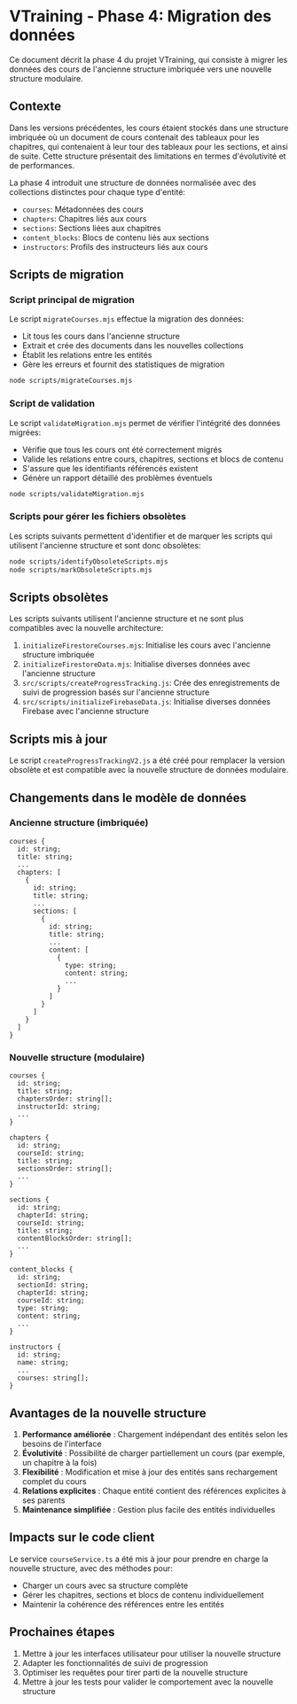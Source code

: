 # VTraining - Phase 4: Migration des données

Ce document décrit la phase 4 du projet VTraining, qui consiste à migrer les données des cours de l'ancienne structure imbriquée vers une nouvelle structure modulaire.

## Contexte

Dans les versions précédentes, les cours étaient stockés dans une structure imbriquée où un document de cours contenait des tableaux pour les chapitres, qui contenaient à leur tour des tableaux pour les sections, et ainsi de suite. Cette structure présentait des limitations en termes d'évolutivité et de performances.

La phase 4 introduit une structure de données normalisée avec des collections distinctes pour chaque type d'entité:
- `courses`: Métadonnées des cours
- `chapters`: Chapitres liés aux cours
- `sections`: Sections liées aux chapitres
- `content_blocks`: Blocs de contenu liés aux sections
- `instructors`: Profils des instructeurs liés aux cours

## Scripts de migration

### Script principal de migration

Le script `migrateCourses.mjs` effectue la migration des données:
- Lit tous les cours dans l'ancienne structure
- Extrait et crée des documents dans les nouvelles collections
- Établit les relations entre les entités
- Gère les erreurs et fournit des statistiques de migration

```bash
node scripts/migrateCourses.mjs
```

### Script de validation

Le script `validateMigration.mjs` permet de vérifier l'intégrité des données migrées:
- Vérifie que tous les cours ont été correctement migrés
- Valide les relations entre cours, chapitres, sections et blocs de contenu
- S'assure que les identifiants référencés existent
- Génère un rapport détaillé des problèmes éventuels

```bash
node scripts/validateMigration.mjs
```

### Scripts pour gérer les fichiers obsolètes

Les scripts suivants permettent d'identifier et de marquer les scripts qui utilisent l'ancienne structure et sont donc obsolètes:

```bash
node scripts/identifyObsoleteScripts.mjs
node scripts/markObsoleteScripts.mjs
```

## Scripts obsolètes

Les scripts suivants utilisent l'ancienne structure et ne sont plus compatibles avec la nouvelle architecture:

1. `initializeFirestoreCourses.mjs`: Initialise les cours avec l'ancienne structure imbriquée
2. `initializeFirestoreData.mjs`: Initialise diverses données avec l'ancienne structure
3. `src/scripts/createProgressTracking.js`: Crée des enregistrements de suivi de progression basés sur l'ancienne structure
4. `src/scripts/initializeFirebaseData.js`: Initialise diverses données Firebase avec l'ancienne structure

## Scripts mis à jour

Le script `createProgressTrackingV2.js` a été créé pour remplacer la version obsolète et est compatible avec la nouvelle structure de données modulaire.

## Changements dans le modèle de données

### Ancienne structure (imbriquée)

```
courses {
  id: string;
  title: string;
  ...
  chapters: [
    {
      id: string;
      title: string;
      ...
      sections: [
        {
          id: string;
          title: string;
          ...
          content: [
            {
              type: string;
              content: string;
              ...
            }
          ]
        }
      ]
    }
  ]
}
```

### Nouvelle structure (modulaire)

```
courses {
  id: string;
  title: string;
  chaptersOrder: string[];
  instructorId: string;
  ...
}

chapters {
  id: string;
  courseId: string;
  title: string;
  sectionsOrder: string[];
  ...
}

sections {
  id: string;
  chapterId: string;
  courseId: string;
  title: string;
  contentBlocksOrder: string[];
  ...
}

content_blocks {
  id: string;
  sectionId: string;
  chapterId: string;
  courseId: string;
  type: string;
  content: string;
  ...
}

instructors {
  id: string;
  name: string;
  ...
  courses: string[];
}
```

## Avantages de la nouvelle structure

1. **Performance améliorée** : Chargement indépendant des entités selon les besoins de l'interface
2. **Évolutivité** : Possibilité de charger partiellement un cours (par exemple, un chapitre à la fois)
3. **Flexibilité** : Modification et mise à jour des entités sans rechargement complet du cours
4. **Relations explicites** : Chaque entité contient des références explicites à ses parents
5. **Maintenance simplifiée** : Gestion plus facile des entités individuelles

## Impacts sur le code client

Le service `courseService.ts` a été mis à jour pour prendre en charge la nouvelle structure, avec des méthodes pour:
- Charger un cours avec sa structure complète
- Gérer les chapitres, sections et blocs de contenu individuellement
- Maintenir la cohérence des références entre les entités

## Prochaines étapes

1. Mettre à jour les interfaces utilisateur pour utiliser la nouvelle structure
2. Adapter les fonctionnalités de suivi de progression
3. Optimiser les requêtes pour tirer parti de la nouvelle structure
4. Mettre à jour les tests pour valider le comportement avec la nouvelle structure

